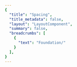 ```yaml
---
{
  "title": "Spacing",
  "title_metadata": false,
  "layout": "LayoutComponent",
  "summary": false,
  "breadcrumbs": [
    {
      "text": "Foundation/"
    }
  ],
}
---
```


<cdr-doc-tabs :labels="['Overview', 'Guidelines']">
<template slot="Overview">
<cdr-doc-table-of-contents-shell>


Cedar provides easy-to-use, preset values to apply consistent spacing within and between components. Spacing tokens help maintain a cohesive visual style across all REI properties by:
- Stores pixel values that are converted to the proper spacing unit for web and native platforms 
- Replaces hard-coded values
- Allows us to maintain a scalable, adjustable, and consistent visual system 
- Delivers updates to the brand identity with minimal impact to the code
- Specifies a hierarchical and semantically defined system

Spacing symbols are available within the Cedar UI Toolkit and directly reflect the token names in the code ensuring a more efficient handoff between design and development. 

<br> 
<hr>

Web and mobile spacing tokens have identical values but the naming pattern differs. For example, spacing token names are:
- **For Web:** cdr-space-one-and-a-half-x
- **For Android:** cdr_space_one_and_a_half_x
- **For iOS:** CdrSpaceOneAndAHalfX

<br>

## Default Spacing 
These spacing values are in use throughout Cedar components and design recommendations. Use these tokens to keep consistent spatial concepts.
<br>

<space-example name="cdr-space-eighth-x" />
<table>
  <tbody>
    <tr>
      <td width=280>cdr-space-eighth-x </td>
      <td>2px </td>
    </tr>
  </tbody>
</table>

<br>

<space-example name="cdr-space-quarter-x" />
<table>
  <tbody>
    <tr>
      <td width=280>cdr-space-quarter-x </td>
      <td>4px </td>
    </tr>
  </tbody>
</table>

<br>

<space-example name="cdr-space-half-x" />
<table>
  <tbody>
    <tr>
      <td width=280>cdr-space-half-x </td>
      <td>8px </td>
    </tr>
  </tbody>
</table>

<br>

<space-example name="cdr-space-three-quarter-x" />
<table>
  <tbody>
    <tr>
      <td width=280>cdr-space-three-quarter-x </td>
      <td>12px </td>
    </tr>
  </tbody>
</table>

<br>

<space-example name="cdr-space-one-x" />
<table>
  <tbody>
    <tr>
      <td width=280>cdr-space-one-x </td>
      <td>16px </td>
    </tr>
  </tbody>
</table>

<br>

<space-example name="cdr-space-one-and-a-half-x" />
<table>
  <tbody>
    <tr>
      <td width=280>cdr-space-one-and-a-half-x </td>
      <td>24px </td>
    </tr>
  </tbody>
</table>

<br>

<space-example name="cdr-space-two-x" />
<table>
  <tbody>
    <tr>
      <td width=280>cdr-space-two-x </td>
      <td>32px </td>
    </tr>
  </tbody>
</table>

<br>

<space-example name="cdr-space-four-x" />
<table>
  <tbody>
    <tr>
      <td width=280>cdr-space-four-x </td>
      <td>64px </td>
    </tr>
  </tbody>
</table>

<br>
<hr>

## Base Inset

Use to create a consistent space **within** the content container:
- All four sides have equal values
- Base Inset token value is 16 pixels 
- Options range from 2 pixels to 64 pixels
- Default spacing model
- Examples: <cdr-link :href="$withBase('/components/buttons/')">Buttons</cdr-link>, <cdr-link :href="$withBase('/components/data-tables/')">Data Tables</cdr-link>, and <cdr-link :href="$withBase('/components/tabs/')">Tabs</cdr-link> 

<hr>
  
<br>

<space-example name="cdr-space-inset-eighth-x" />
<table>
  <tbody>
    <tr>
      <td width=320>cdr-space-inset-eighth-x </td>
      <td>2px </td>
    </tr>
  </tbody>
</table>

<br>

<space-example name="cdr-space-inset-quarter-x" />
<table>
  <tbody>
    <tr>
      <td width=320>cdr-space-inset-quarter-x </td>
      <td>4px </td>
    </tr>
  </tbody>
</table>

<br>

<space-example name="cdr-space-inset-half-x" />
<table>
  <tbody>
    <tr>
      <td width=320>cdr-space-inset-half-x </td>
      <td>8px </td>
    </tr>
  </tbody>
</table>

<br>

<space-example name="cdr-space-inset-three-quarter-x" />
<table>
  <tbody>
    <tr>
      <td width=320>cdr-space-inset-three-quarter-x </td>
      <td>12px </td>
    </tr>
  </tbody>
</table>

<br>

<space-example name="cdr-space-inset-one-x" />
<table>
  <tbody>
    <tr>
      <td width=320>cdr-space-inset-one-x </td>
      <td>16px </td>
    </tr>
  </tbody>
</table>

<br>

<space-example name="cdr-space-inset-one-and-a-half-x" />
<table>
  <tbody>
    <tr>
      <td width=320>cdr-space-inset-one-and-a-half-x </td>
      <td>24px </td>
    </tr>
  </tbody>
</table>

<br>

<space-example name="cdr-space-inset-two-x" />
<table>
  <tbody>
    <tr>
      <td width=320>cdr-space-inset-two-x </td>
      <td>32px </td>
    </tr>
  </tbody>
</table>

<br>

<space-example name="cdr-space-inset-four-x" />
<table>
  <tbody>
    <tr>
      <td width=320>cdr-space-inset-four-x </td>
      <td>64px </td>
    </tr>
  </tbody>
</table>


<br>
<hr>

## Inset - Squish
Use to create a compact vertical space **within** the content container:
- Reduces top and bottom padding by 50% relative to left and right padding
- Options range from:
  - 0 to 32 pixels for top and bottom values
  - 2 pixels to 64 pixels for left and right values
- Compact spacing model, best used with stacking lists or menu items
- Examples: Compact versions for <cdr-link :href="$withBase('/components/accordion/')">Accordion</cdr-link> and <cdr-link :href="$withBase('/components/lists/')">Lists</cdr-link>   

<br>

<space-example name="cdr-space-inset-eighth-x-squish" />
<table>
  <tbody>
    <tr>
      <td width=440><b>cdr-space-inset-eighth-x-squish </b> </td>
      <td><i>Mixin</i> </td>
    </tr>
    <tr>
      <td width=440>cdr-space-inset-eighth-x-squish-top-bottom </td>
      <td>0 </td>
    </tr>
    <tr>
      <td width=440>cdr-space-inset-eighth-x-squish-left-right </td>
      <td>2px </td>
    </tr>
  </tbody>
</table>

<br>

<space-example name="cdr-space-inset-quarter-x-squish" />
<table>
  <tbody>
    <tr>
      <td width=440><b>cdr-space-inset-quarter-x-squish </b> </td>
      <td><i>Mixin</i> </td>
    </tr>
    <tr>
      <td width=440>cdr-space-inset-quarter-x-squish-top-bottom </td>
      <td>2px </td>
    </tr>
    <tr>
      <td width=440>cdr-space-inset-quarter-x-squish-left-right </td>
      <td>4px </td>
    </tr>
  </tbody>
</table>

<br>

<space-example name="cdr-space-inset-half-x-squish" />
<table>
  <tbody>
    <tr>
      <td width=440><b>cdr-space-inset-half-x-squish </b> </td>
      <td><i>Mixin</i> </td>
    </tr>
    <tr>
      <td width=440>cdr-space-inset-half-x-squish-top-bottom </td>
      <td>4px </td>
    </tr>
    <tr>
      <td width=440>cdr-space-inset-half-x-squish-left-right </td>
      <td>8px </td>
    </tr>
  </tbody>
</table>

<br>

<space-example name="cdr-space-inset-three-quarter-x-squish" />
<table>
  <tbody>
    <tr>
      <td width=440><b>cdr-space-inset-three-quarter-x-squish </b> </td>
      <td><i>Mixin</i> </td>
    </tr>
    <tr>
      <td width=440>cdr-space-inset-three-quarter-x-squish-top-bottom </td>
      <td>6px </td>
    </tr>
    <tr>
      <td width=440>cdr-space-inset-three-quarter-x-squish-left-right </td>
      <td>12px </td>
    </tr>
  </tbody>
</table>

<br>

<space-example name="cdr-space-inset-one-x-squish" />
<table>
  <tbody>
    <tr>
      <td width=440><b>cdr-space-inset-one-x-squish </b> </td>
      <td><i>Mixin</i> </td>
    </tr>
    <tr>
      <td width=440>cdr-space-inset-one-x-squish-top-bottom </td>
      <td>8px </td>
    </tr>
    <tr>
      <td width=440>cdr-space-inset-one-x-squish-left-right </td>
      <td>16px </td>
    </tr>
  </tbody>
</table>

<br>

<space-example name="cdr-space-inset-one-and-a-half-x-squish" />
<table>
  <tbody>
    <tr>
      <td width=440><b>cdr-space-inset-one-and-a-half-x-squish </b> </td>
      <td><i>Mixin</i> </td>
    </tr>
    <tr>
      <td width=440>cdr-space-inset-one-and-a-half-x-squish-top-bottom </td>
      <td>12px </td>
    </tr>
    <tr>
      <td width=440>cdr-space-inset-one-and-a-half-x-squish-left-right </td>
      <td>24px </td>
    </tr>
  </tbody>
</table>

<br>

<space-example name="cdr-space-inset-two-x-squish" />
<table>
  <tbody>
    <tr>
      <td width=440><b>cdr-space-inset-two-x-squish </b> </td>
      <td><i>Mixin</i> </td>
    </tr>
    <tr>
      <td width=440>cdr-space-inset-two-x-squish-top-bottom </td>
      <td>16px </td>
    </tr>
    <tr>
      <td width=440>cdr-space-inset-two-x-squish-left-right </td>
      <td>32px </td>
    </tr>
  </tbody>
</table>

<br>

<space-example name="cdr-space-inset-four-x-squish" />
<table>
  <tbody>
    <tr>
      <td width=440><b>cdr-space-inset-four-x-squish </b> </td>
      <td><i>Mixin</i> </td>
    </tr>
    <tr>
      <td width=440>cdr-space-inset-four-x-squish-top-bottom </td>
      <td>32px </td>
    </tr>
    <tr>
      <td width=440>cdr-space-inset-four-x-squish-left-right </td>
      <td>64px </td>
    </tr>
  </tbody>
</table>


<br>
<hr>


## Inset - Stretch
Use to create an expanded vertical space **within** the content container:
- Increases top and bottom padding by 50% relative to left and right padding
- Options range from:
  - 4 pixels to 96 pixels for top and bottom values
  - 2 pixels to 64 pixels for left and right values
- Expanded spacing model, best used with multi-line input (textareas) or other form elements 
- Example: Large version for <cdr-link :href="$withBase('/components/input/')">Inputs</cdr-link>  

<br>

<space-example name="cdr-space-inset-eighth-x-stretch" />
<table>
  <tbody>
    <tr>
      <td width=440><b>cdr-space-inset-eighth-x-stretch </b> </td>
      <td><i>Mixin</i> </td>
    </tr>
    <tr>
      <td width=440>cdr-space-inset-eighth-x-stretch-top-bottom </td>
      <td>4px </td>
    </tr>
    <tr>
      <td width=440>cdr-space-inset-eighth-x-stretch-left-right </td>
      <td>2px </td>
    </tr>
  </tbody>
</table>

<br>

<space-example name="cdr-space-inset-quarter-x-stretch" />
<table>
  <tbody>
    <tr>
      <td width=440><b>cdr-space-inset-quarter-x-stretch </b> </td>
      <td><i>Mixin</i> </td>
    </tr>
    <tr>
      <td width=440>cdr-space-inset-quarter-x-stretch-top-bottom </td>
      <td>6px </td>
    </tr>
    <tr>
      <td width=440>cdr-space-inset-quarter-x-stretch-left-right </td>
      <td>4px </td>
    </tr>
  </tbody>
</table>

<br>

<space-example name="cdr-space-inset-half-x-stretch" />
<table>
  <tbody>
    <tr>
      <td width=440><b>cdr-space-inset-half-x-stretch </b> </td>
      <td><i>Mixin</i> </td>
    </tr>
    <tr>
      <td width=440>cdr-space-inset-half-x-stretch-top-bottom </td>
      <td>12px </td>
    </tr>
    <tr>
      <td width=440>cdr-space-inset-half-x-stretch-left-right </td>
      <td>8px </td>
    </tr>
  </tbody>
</table>

<br>

<space-example name="cdr-space-inset-three-quarter-x-stretch" />
<table>
  <tbody>
    <tr>
      <td width=440><b>cdr-space-inset-three-quarter-x-stretch </b> </td>
      <td><i>Mixin</i> </td>
    </tr>
    <tr>
      <td width=440>cdr-space-inset-three-quarter-x-stretch-top-bottom </td>
      <td>18px </td>
    </tr>
    <tr>
      <td width=440>cdr-space-inset-three-quarter-x-stretch-left-right </td>
      <td>12px </td>
    </tr>
  </tbody>
</table>

<br>

<space-example name="cdr-space-inset-one-x-stretch" />
<table>
  <tbody>
    <tr>
      <td width=440><b>cdr-space-inset-one-x-stretch </b> </td>
      <td><i>Mixin</i> </td>
    </tr>
    <tr>
      <td width=440>cdr-space-inset-one-x-stretch-top-bottom </td>
      <td>24px </td>
    </tr>
    <tr>
      <td width=440>cdr-space-inset-one-x-stretch-left-right </td>
      <td>16px </td>
    </tr>
  </tbody>
</table>

<br>

<space-example name="cdr-space-inset-one-and-a-half-x-stretch" />
<table>
  <tbody>
    <tr>
      <td width=440><b>cdr-space-inset-one-and-a-half-x-stretch </b> </td>
      <td><i>Mixin</i> </td>
    </tr>
    <tr>
      <td width=440>cdr-space-inset-one-and-a-half-x-stretch-top-bottom </td>
      <td>36px </td>
    </tr>
    <tr>
      <td width=440>cdr-space-inset-one-and-a-half-x-stretch-left-right </td>
      <td>24px </td>
    </tr>
  </tbody>
</table>

<br>

<space-example name="cdr-space-inset-two-x-stretch" />
<table>
  <tbody>
    <tr>
      <td width=440><b>cdr-space-inset-two-x-stretch </b> </td>
      <td><i>Mixin</i> </td>
    </tr>
    <tr>
      <td width=440>cdr-space-inset-two-x-stretch-top-bottom </td>
      <td>48px </td>
    </tr>
    <tr>
      <td width=440>cdr-space-inset-two-x-stretch-left-right </td>
      <td>32px </td>
    </tr>
  </tbody>
</table>

<br>

<space-example name="cdr-space-inset-four-x-stretch" />
<table>
  <tbody>
    <tr>
      <td width=440><b>cdr-space-inset-four-x-stretch </b> </td>
      <td><i>Mixin</i> </td>
    </tr>
    <tr>
      <td width=440>cdr-space-inset-four-x-stretch-top-bottom </td>
      <td>96px </td>
    </tr>
    <tr>
      <td width=440>cdr-space-inset-four-x-stretch-left-right </td>
      <td>64px </td>
    </tr>
  </tbody>
</table>


<br>
<hr>


</cdr-doc-table-of-contents-shell>
</template>



<template slot="Guidelines">
<cdr-doc-table-of-contents-shell>


The Cedar spacing system is based on 16px units. The scaling system uses fractions and multiples of the base size (16px). The result is easy to understand. Please note that 1 rem equals 10 pixels. 

<br>

| System Scale        | Pixel Values        | Rem Values        |
| :------------------ | :------------------ | :---------------- |
| 1/8 space           | 2px                 | 0.2rem            | 
| 1/4 space           | 4px                 | 0.4rem            | 
| 1/2 space           | 8px                 | 0.8rem            | 
| 3/4 space           | 12px                | 1.2rem            | 
| 1 space             | 16px                | 1.6rem            | 
| 1  1/2  spaces      | 24px                | 2.4rem            | 
| 2 spaces            | 32px                | 3.2rem            | 
| 4 spaces            | 64px                | 6.4rem            | 

<br>

### Inset

An inset is intended to provide space within the content container. It defines how the typography, images, icons, and any content is separated from the edge. Cedar provides different options for inset tokens:

<cdr-img class="cdr-doc-article-img" :src="$withBase(`/spacing/inset-options.gif`)" alt="examples demoing spacing of inset, inset squish, and inset stretch" />

<br>

### Inset - Base
The base `inset` tokens have all four sides matching in value, resulting in consistent space within the container. The base inset is 16px with options ranging from 2px to 64px. Names are tied to the base 16 and increase or decrease accordingly.

<cdr-img class="cdr-doc-article-img" :src="$withBase(`/spacing/inset.jpg`)" alt="inset examples"/>

<br>

### Inset-Squish
An `inset-squish` reduces top and bottom spacing by 50% relative to the default inset value, resulting in a vertically condensed visual display.

<cdr-img class="cdr-doc-article-img" :src="$withBase(`/spacing/inset-squish.gif`)" alt="inset squish examples"/>

<br>

### Inset-Stretch
An `inset-stretch` increases top and bottom spacing by 50% relative to the default inset value, resulting in a vertically expanded visual display.

<cdr-img class="cdr-doc-article-img" :src="$withBase(`/spacing/inset-stretch.gif`)" alt="inset stretch examples"/>

<br>
<hr>


</cdr-doc-table-of-contents-shell>
</template>

</cdr-doc-tabs>
